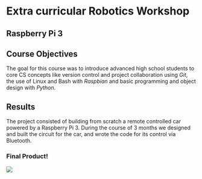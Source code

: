 # Extra curricular Robotics Workshop
## Raspberry Pi 3

## Course Objectives
The goal for this course was to introduce advanced high school students to core CS concepts like version control and project collaboration using *Git*, the use of Linux and Bash with *Raspbian* and basic programming and object design with *Python*.

## Results
The project consisted of building from scratch a remote controlled car
powered by a Raspberry Pi 3. During the course of 3 months we designed and
built the circuit for the car, and wrote the code for its control via Bluetooth.

### Final Product!
<img src="http://juanjoneri.me/img/Auto/Auto.png"/>
